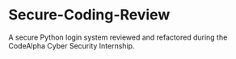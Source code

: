 # Secure-Coding-Review
A secure Python login system reviewed and refactored during the CodeAlpha Cyber Security Internship.
